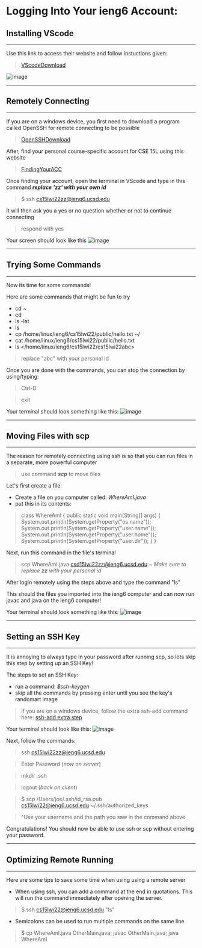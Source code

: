 # **Logging Into Your ieng6 Account:** 

## **Installing VScode**
---

Use this link to access their website and follow instuctions given:
>[VScodeDownload](https://code.visualstudio.com/)

![image](VScodeScreenshot.jpg)

---

## **Remotely Connecting**
---
If you are on a windows device, you first need to download a program called OpenSSH for remote connecting to be possible
>[OpenSSHDownload](https://docs.microsoft.com/en-us/windows-server/administration/openssh/openssh_install_firstuse)


After, find your personal course-specific account for CSE 15L using this website
>[FindingYourACC](https://sdacs.ucsd.edu/~icc/index.php)

Once finding your account, open the terminal in VScode and type in this command
***replace 'zz' with your own id***
>$ ssh cs15lwi22zz@ieng6.ucsd.edu

It will then ask you a yes or no question whether or not to continue connecting

>respond with yes

Your screen should look like this
![image](sshScreenshot.jpg)

---
## **Trying Some Commands**
---

Now its time for some commands!

Here are some commands that might be fun to try
- cd ~
- cd
- ls -lat
- ls
- cp /home/linux/ieng6/cs15lwi22/public/hello.txt ~/
- cat /home/linux/ieng6/cs15lwi22/public/hello.txt
- ls </home/linux/ieng6/cs15lwi22/cs15lwi22abc>
>replace "abc" with your personal id

Once you are done with the commands, you can stop the connection by using/typing:
>Ctrl-D

>exit

Your terminal should look something like this:
![image](commandsScreenshot.jpg)

---

## **Moving Files with scp**
---

The reason for remotely connecting using ssh is so that you can run files in a separate, more powerful computer
>use command ***scp*** to move files

Let's first create a file:
- Create a file on you computer called: *WhereAmI.java*
- put this in its contents:
>class WhereAmI {
  public static void main(String[] args) {
    System.out.println(System.getProperty("os.name"));
    System.out.println(System.getProperty("user.name"));
    System.out.println(System.getProperty("user.home"));
    System.out.println(System.getProperty("user.dir"));
  }
}

Next, run this command in the file's terminal
>scp WhereAmI.java csd15lwi22zz@ieng6.ucsd.edu:~
>*Make sure to replace **zz** with your personal id*

After login remotely using the steps above and type the command "ls"

This should the files you imported into the ieng6 computer and can now run javac and java on the ieng6 computer!

Your terminal should look something like this:
![image](scpScreenshot.jpg)

---
## **Setting an SSH Key**
---

It is annoying to always type in your password after running scp, so lets skip this step by setting up an SSH Key!

The steps to set an SSH Key:
- run a command: *$ssh-keygen*
- skip all the commands by pressing enter until you see the key's randomart image

>If you are on a windows device, follow the extra ssh-add command here: [ssh-add extra step](https://docs.microsoft.com/en-us/windows-server/administration/openssh/openssh_keymanagement#user-key-generation)

Your terminal should look like this:
![image](sshkeygen.jpg)

Next, follow the commands:
> ssh cs15lwi22zz@ieng6.ucsd.edu

> Enter Password (*now on server*)

>mkdir .ssh

>logout (*back on client*)

>$ scp /Users/joe/.ssh/id_rsa.pub cs15lwi22@ieng6.ucsd.edu:~/.ssh/authorized_keys

> ^Use your username and the path you saw in the command above

Congratulations! You should now be able to use ssh or scp without entering your password.

---
## **Optimizing Remote Running**
---

Here are some tips to save some time when using using a remote server
- When using ssh, you can add a command at the end in quotations. This will run the command immediately after opening the server.
>$ ssh cs15lwi22@ieng6.ucsd.edu "ls"

- Semicolons can be used to run multiple commands on the same line
>$ cp WhereAmI.java OtherMain.java; javac OtherMain.java; java WhereAmI


